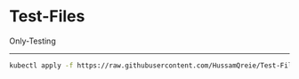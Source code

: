 # Test-Files
Only-Testing

---

```sh
kubectl apply -f https://raw.githubusercontent.com/HussamQreie/Test-Files/main/yaml-files/pod.yaml
```


